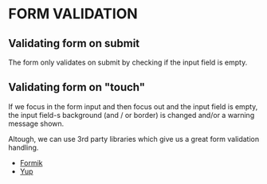# FORM VALIDATION

## Validating form on submit

The form only validates on submit by checking if the input field is empty.

## Validating form on "touch"

If we focus in the form input and then focus out and the input field is empty, the input field-s background (and / or border) is changed and/or a warning message shown.

Altough, we can use 3rd party libraries which give us a great form validation handling.

- [Formik](https://formik.org/)
- [Yup](https://github.com/jquense/yup)
